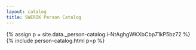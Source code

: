 ```yaml
---
layout: catalog
title: SWERIK Person Catalog
---
```

{% assign p = site.data._person-catalog.i-NtAghgWKXbCbp71kP5bz72 %}
{% include person-catalog.html p=p %}

